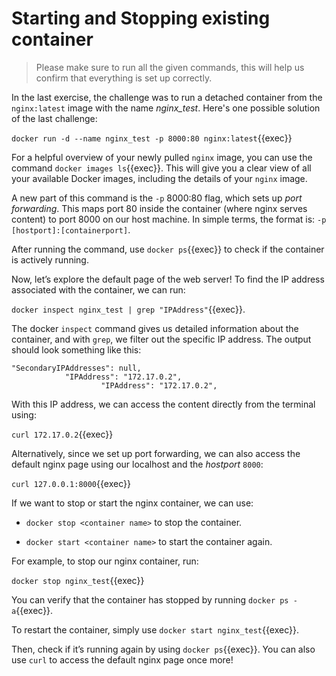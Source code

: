 # Starting and Stopping existing container

> Please make sure to run all the given commands, this will help us confirm that everything is set up correctly.

In the last exercise, the challenge was to run a detached container from the `nginx:latest` image with the name *nginx_test*. Here's one possible solution of the last challenge:

`docker run -d --name nginx_test -p 8000:80 nginx:latest`{{exec}}

For a helpful overview of your newly pulled `nginx` image, you can use the command `docker images ls`{{exec}}. This will give you a clear view of all your available Docker images, including the details of your `nginx` image.

A new part of this command is the `-p` 8000:80 flag, which sets up *port forwarding*. This maps port 80 inside the container (where nginx serves content) to port 8000 on our host machine. In simple terms, the format is: `-p [hostport]:[containerport]`.

After running the command, use `docker ps`{{exec}} to check if the container is actively running.

Now, let’s explore the default page of the web server! To find the IP address associated with the container, we can run:

`docker inspect nginx_test | grep "IPAddress"`{{exec}}.

The docker `inspect` command gives us detailed information about the container, and with `grep`, we filter out the specific IP address. The output should look something like this:

```
"SecondaryIPAddresses": null,
            "IPAddress": "172.17.0.2",
                    "IPAddress": "172.17.0.2",
```

With this IP address, we can access the content directly from the terminal using:

`curl 172.17.0.2`{{exec}}

Alternatively, since we set up port forwarding, we can also access the default nginx page using our localhost and the *hostport* `8000`:

`curl 127.0.0.1:8000`{{exec}}

If we want to stop or start the nginx container, we can use:

* `docker stop <container name>` to stop the container.

* `docker start <container name>` to start the container again.

For example, to stop our nginx container, run:

`docker stop nginx_test`{{exec}}

You can verify that the container has stopped by running `docker ps -a`{{exec}}.

To restart the container, simply use `docker start nginx_test`{{exec}}.

Then, check if it’s running again by using `docker ps`{{exec}}. You can also use `curl` to access the default nginx page once more!


